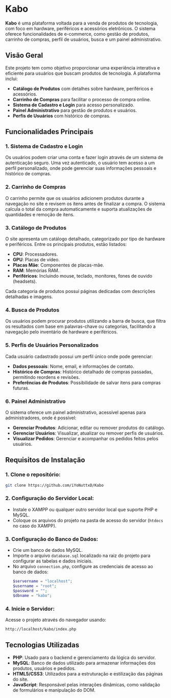 # Kabo

**Kabo** é uma plataforma voltada para a venda de produtos de tecnologia, com foco em hardware, periféricos e acessórios eletrônicos. O sistema oferece funcionalidades de e-commerce, como gestão de produtos, carrinho de compras, perfil de usuários, busca e um painel administrativo. 

## Visão Geral

Este projeto tem como objetivo proporcionar uma experiência interativa e eficiente para usuários que buscam produtos de tecnologia. A plataforma inclui:

- **Catálogo de Produtos** com detalhes sobre hardware, periféricos e acessórios.
- **Carrinho de Compras** para facilitar o processo de compra online.
- **Sistema de Cadastro e Login** para acesso personalizado.
- **Painel Administrativo** para gestão de produtos e usuários.
- **Perfis de Usuários** com histórico de compras.

## Funcionalidades Principais

### 1. Sistema de Cadastro e Login
Os usuários podem criar uma conta e fazer login através de um sistema de autenticação seguro. Uma vez autenticado, o usuário tem acesso a um perfil personalizado, onde pode gerenciar suas informações pessoais e histórico de compras.

### 2. Carrinho de Compras
O carrinho permite que os usuários adicionem produtos durante a navegação no site e revisem os itens antes de finalizar a compra. O sistema calcula o total da compra automaticamente e suporta atualizações de quantidades e remoção de itens.

### 3. Catálogo de Produtos
O site apresenta um catálogo detalhado, categorizado por tipo de hardware e periféricos. Entre os principais produtos, estão listados:

- **CPU**: Processadores.
- **GPU**: Placas de vídeo.
- **Placas Mãe**: Componentes de placas-mãe.
- **RAM**: Memórias RAM.
- **Periféricos**: Incluindo mouse, teclado, monitores, fones de ouvido (headsets).

Cada categoria de produtos possui páginas dedicadas com descrições detalhadas e imagens.

### 4. Busca de Produtos
Os usuários podem procurar produtos utilizando a barra de busca, que filtra os resultados com base em palavras-chave ou categorias, facilitando a navegação pelo inventário de hardware e periféricos.

### 5. Perfis de Usuários Personalizados
Cada usuário cadastrado possui um perfil único onde pode gerenciar:

- **Dados pessoais**: Nome, email, e informações de contato.
- **Histórico de Compras**: Histórico detalhado de compras passadas, permitindo reordens e revisões.
- **Preferências de Produtos**: Possibilidade de salvar itens para compras futuras.

### 6. Painel Administrativo
O sistema oferece um painel administrativo, acessível apenas para administradores, onde é possível:

- **Gerenciar Produtos**: Adicionar, editar ou remover produtos do catálogo.
- **Gerenciar Usuários**: Visualizar, atualizar ou remover perfis de usuários.
- **Visualizar Pedidos**: Gerenciar e acompanhar os pedidos feitos pelos usuários.

## Requisitos de Instalação

### 1. Clone o repositório:
```bash
git clone https://github.com/iYoNuttxD/Kabo
```

### 2. Configuração do Servidor Local:

- Instale o XAMPP ou qualquer outro servidor local que suporte PHP e MySQL.
- Coloque os arquivos do projeto na pasta de acesso do servidor (`htdocs` no caso do XAMPP).

### 3. Configuração do Banco de Dados:

- Crie um banco de dados MySQL.
- Importe o arquivo `database.sql` localizado na raiz do projeto para configurar as tabelas e dados iniciais.
- No arquivo `connection.php`, configure as credenciais de acesso ao banco de dados:
  ```php
  $servername = "localhost";
  $username = "root";
  $password = "";
  $dbname = "kabo";
  ```

### 4. Inicie o Servidor:
Acesse o projeto através do navegador usando:
```bash
http://localhost/kabo/index.php
```

## Tecnologias Utilizadas

- **PHP**: Usado para o backend e gerenciamento da lógica do servidor.
- **MySQL**: Banco de dados utilizado para armazenar informações dos produtos, usuários e pedidos.
- **HTML5/CSS3**: Utilizados para a estruturação e estilização das páginas do site.
- **JavaScript**: Responsável pelas interações dinâmicas, como validação de formulários e manipulação do DOM.
